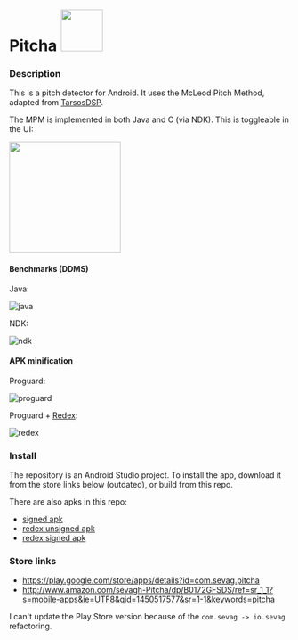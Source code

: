 # Pitcha <img src=https://github.com/sevagh/Pitcha/raw/master/app/src/main/res/mipmap-hdpi/ic_launcher.png height="75px">

### Description

This is a pitch detector for Android. It uses the McLeod Pitch Method, adapted from [TarsosDSP](https://github.com/JorenSix/TarsosDSP).

The MPM is implemented in both Java and C (via NDK). This is toggleable in the UI:

<img src="https://github.com/sevagh/Pitcha/raw/master/.github/screenshot.png" width="200px">

#### Benchmarks (DDMS)

Java:

![java](https://github.com/sevagh/Pitcha/raw/master/.github/native-java.png)

NDK:

![ndk](https://github.com/sevagh/Pitcha/raw/master/.github/ndk.png)

#### APK minification

Proguard:

![proguard](https://github.com/sevagh/Pitcha/raw/master/.github/proguard-minified.png)

Proguard + [Redex](https://github.com/facebook/redex):

![redex](https://github.com/sevagh/Pitcha/raw/master/.github/redex.png)

### Install

The repository is an Android Studio project. To install the app, download it from the store links below (outdated), or build from this repo.

There are also apks in this repo:

* [signed apk](https://github.com/sevagh/Pitcha/raw/master/app/app-release.apk)
* [redex unsigned apk](https://github.com/sevagh/Pitcha/raw/master/app/app-redex.apk)
* [redex signed apk](https://github.com/sevagh/Pitcha/raw/master/app/app-redex-signed.apk)

### Store links

* https://play.google.com/store/apps/details?id=com.sevag.pitcha
* http://www.amazon.com/sevagh-Pitcha/dp/B0172GFSDS/ref=sr_1_1?s=mobile-apps&ie=UTF8&qid=1450517577&sr=1-1&keywords=pitcha

I can't update the Play Store version because of the `com.sevag -> io.sevag` refactoring.
